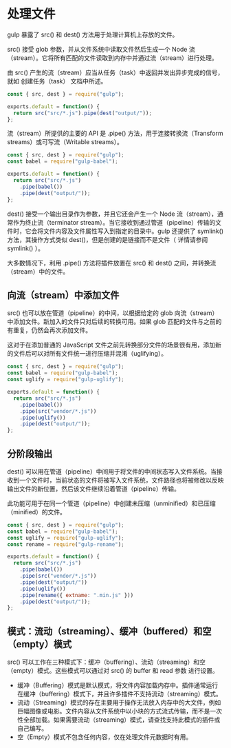 # 处理文件

gulp 暴露了 src() 和 dest() 方法用于处理计算机上存放的文件。

src() 接受 glob 参数，并从文件系统中读取文件然后生成一个 Node 流（stream）。它将所有匹配的文件读取到内存中并通过流（stream）进行处理。

由 src() 产生的流（stream）应当从任务（task）中返回并发出异步完成的信号，就如 创建任务（task） 文档中所述。

```js
const { src, dest } = require("gulp");

exports.default = function() {
  return src("src/*.js").pipe(dest("output/"));
};
```

流（stream）所提供的主要的 API 是 .pipe() 方法，用于连接转换流（Transform streams）或可写流（Writable streams）。

```js
const { src, dest } = require("gulp");
const babel = require("gulp-babel");

exports.default = function() {
  return src("src/*.js")
    .pipe(babel())
    .pipe(dest("output/"));
};
```

dest() 接受一个输出目录作为参数，并且它还会产生一个 Node 流（stream），通常作为终止流（terminator stream）。当它接收到通过管道（pipeline）传输的文件时，它会将文件内容及文件属性写入到指定的目录中。gulp 还提供了 symlink() 方法，其操作方式类似 dest()，但是创建的是链接而不是文件（ 详情请参阅 symlink() ）。

大多数情况下，利用 .pipe() 方法将插件放置在 src() 和 dest() 之间，并转换流（stream）中的文件。

## 向流（stream）中添加文件

src() 也可以放在管道（pipeline）的中间，以根据给定的 glob 向流（stream）中添加文件。新加入的文件只对后续的转换可用。如果 glob 匹配的文件与之前的有重复，仍然会再次添加文件。

这对于在添加普通的 JavaScript 文件之前先转换部分文件的场景很有用，添加新的文件后可以对所有文件统一进行压缩并混淆（uglifying）。

```js
const { src, dest } = require("gulp");
const babel = require("gulp-babel");
const uglify = require("gulp-uglify");

exports.default = function() {
  return src("src/*.js")
    .pipe(babel())
    .pipe(src("vendor/*.js"))
    .pipe(uglify())
    .pipe(dest("output/"));
};
```

## 分阶段输出

dest() 可以用在管道（pipeline）中间用于将文件的中间状态写入文件系统。当接收到一个文件时，当前状态的文件将被写入文件系统，文件路径也将被修改以反映输出文件的新位置，然后该文件继续沿着管道（pipeline）传输。

此功能可用于在同一个管道（pipeline）中创建未压缩（unminified）和已压缩（minified）的文件。

```js
const { src, dest } = require("gulp");
const babel = require("gulp-babel");
const uglify = require("gulp-uglify");
const rename = require("gulp-rename");

exports.default = function() {
  return src("src/*.js")
    .pipe(babel())
    .pipe(src("vendor/*.js"))
    .pipe(dest("output/"))
    .pipe(uglify())
    .pipe(rename({ extname: ".min.js" }))
    .pipe(dest("output/"));
};
```

## 模式：流动（streaming）、缓冲（buffered）和空（empty）模式

src() 可以工作在三种模式下：缓冲（buffering）、流动（streaming）和空（empty）模式。这些模式可以通过对 src() 的 buffer 和 read 参数 进行设置。

- 缓冲（Buffering）模式是默认模式，将文件内容加载内存中。插件通常运行在缓冲（buffering）模式下，并且许多插件不支持流动（streaming）模式。
- 流动（Streaming）模式的存在主要用于操作无法放入内存中的大文件，例如巨幅图像或电影。文件内容从文件系统中以小块的方式流式传输，而不是一次性全部加载。如果需要流动（streaming）模式，请查找支持此模式的插件或自己编写。
- 空（Empty）模式不包含任何内容，仅在处理文件元数据时有用。
